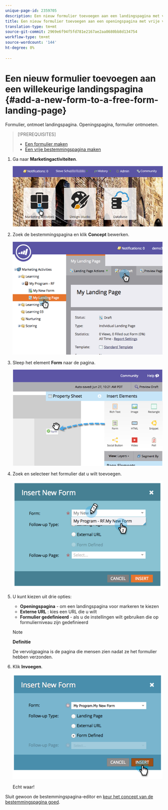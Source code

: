 ```yaml
---
unique-page-id: 2359705
description: Een nieuw formulier toevoegen aan een landingspagina met vrije vorm - Marketo Docs - Productdocumentatie
title: Een nieuw formulier toevoegen aan een openingspagina met vrije vorm
translation-type: tm+mt
source-git-commit: 2969e6f94f5fd781e2167ae2aa8680bb8d134754
workflow-type: tm+mt
source-wordcount: '144'
ht-degree: 0%

---
```



# Een nieuw formulier toevoegen aan een willekeurige landingspagina {#add-a-new-form-to-a-free-form-landing-page}

Formulier, ontmoet landingspagina. Openingspagina, formulier ontmoeten.

>[!PREREQUISITES]
>
>* [Een formulier maken](/help/marketo/product-docs/demand-generation/forms/creating-a-form/create-a-form.md)
>* [Een vrije bestemmingspagina maken](/help/marketo/product-docs/demand-generation/landing-pages/free-form-landing-pages/create-a-free-form-landing-page.md)


1. Ga naar **Marketingactiviteiten**.

   ![](assets/login-marketing-activities-1.png)

1. Zoek de bestemmingspagina en klik **Concept** bewerken.

   ![](assets/image2014-9-16-14-3a44-3a15.png)

1. Sleep het element **Form** naar de pagina.

   ![](assets/image2015-5-21-15-3a43-3a30.png)

1. Zoek en selecteer het formulier dat u wilt toevoegen.

   ![](assets/image2014-9-16-14-3a44-3a30.png)

1. U kunt kiezen uit drie opties:

   * **Openingspagina** - om een landingspagina voor markeren te kiezen
   * **Externe URL** : kies een URL die u wilt
   * **Formulier gedefinieerd**  - als u de instellingen wilt gebruiken die op formulierniveau zijn gedefinieerd

   >[!NOTE]
   >
   >**Definitie**
   >
   >De vervolgpagina is de pagina die mensen zien nadat ze het formulier hebben verzonden.

1. Klik **Invoegen**.

   ![](assets/image2014-9-16-14-3a44-3a38.png)

   Echt waar!

Sluit gewoon de bestemmingspagina-editor en [keur het concept van de bestemmingspagina goed](/help/marketo/product-docs/demand-generation/landing-pages/understanding-landing-pages/approve-unapprove-or-delete-a-landing-page.md).
